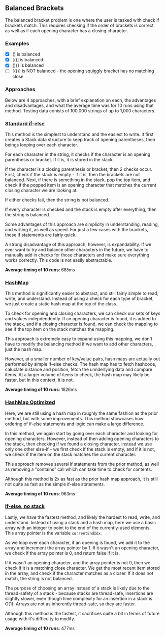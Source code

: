 ## Balanced Brackets
The balanced bracket problem is one where the user is tasked with check if brackets match. This requires checking if the order of brackets is correct, as well as if each opening character has a closing character.

### Examples
- [x] () is balanced
- [x] [()] is balanced
- [x] (){} is balanced
- [ ] [({)] is NOT balanced - the opening squiggly bracket has no matching close

### Approaches
Below are 4 approaches, with a brief explanation on each, the advantages and disadvantages, and what the average time was for 10 runs using that method. Testing data conists of 100,000 strings of up to 1,000 characters.

### [Standard if-else](https://github.com/mrmattkennedy/Balanced-Brackets/blob/main/src/Balancers.java#L29)
This method is the simplest to understand and the easiest to write. It first creates a Stack data structure to keep track of opening parentheses, then beings looping over each character.

For each character in the string, it checks if the character is an opening parenthesis or bracket. If it is, it is stored in the stack.

If the character is a closing parenthesis or bracket, then 2 checks occur. First, check if the stack is empty - if it is, then the brackets are not balanced. Next, if there is something in the stack, pop the top item, and check if the popped item is an opening character that matches the current closing character we are looking at.

If either checks fail, then the string is not balanced.

If every character is checked and the stack is empty after everything, then the string is balanced.

Some advantages of this approach are simplicity in understanding, reading, and writing it, as well as speed. For just a few cases with the brackets, these if statements are fairly quick. 

A strong disadvantage of this approach, however, is expandability. If we ever want to try and balance other characters in the future, we have to manually add in checks for those characters and make sure everything works correctly. This code is not easily abstractable.


**Average timing of 10 runs**: 685ms


### [HashMap](https://github.com/mrmattkennedy/Balanced-Brackets/blob/main/src/Balancers.java#L82)
This method is significantly easier to abstract, and still fairly simple to read, write, and understand. Instead of using a check for each type of bracket, we just create a static hash map at the top of the class.

To check for opening and closing characters, we can check our sets of keys and values indepdendently. If an opening character is found, it is added to the stack, and if a closing character is found, we can check the mapping to see if the top item on the stack matches the mapping.

This approach is extremely easy to expand using this mapping, we don't have to modify the balancing method if we want to add other characters, just the hash map.

However, at a smaller number of key/value pairs, hash maps are actually out performed by simple if-else checks. The hash map has to fetch hashcode, caluclate distance and position, fetch the unnderlying data and compare items. At a larger volume of items to check, the hash map may likely be faster, but in this context, it is not.


**Average timing of 10 runs**: 1826ms


### [HashMap Optimized](https://github.com/mrmattkennedy/Balanced-Brackets/blob/main/src/Balancers.java#L125)
Here, we are still using a hash map in roughly the same fashion as the prior method, but with some improvements. This method showcases how ordering of if-else statements and logic can make a large difference.

In this method, we again start by going over each character and looking for opening characters. However, instead of then adding opening characters to the stack, then checking if we found a closing character. instead we use only one other else-if - we first check if the stack is empty, and if it is not, we check if the item on the stack matches the current character.

This approach removes several if statements from the prior method, as well as removing a "contains" call which can take time to check for contents.

Although this method is 2x as fast as the prior hash map approach, it is still not quite as fast as the simple if-else statements.


**Average timing of 10 runs**: 963ms


### [If-else, no stack](https://github.com/mrmattkennedy/Balanced-Brackets/blob/main/src/Balancers.java#L165)
Lastly, we have the fastest method, and likely the hardest to read, write, and understand. Instead of using a stack and a hash map, here we use a basic array with an integer to point to the end of the currently-used elements. This array pointer is the variable `currentEndIdx`.

As we loop over each character, if an opening is found, we add it to the array and increment the array pointer by 1. If it wasn't an opening character, we check if the array pointer is 0, and return false if it is.

If it wasn't an opening character, and the array pointer is not 0, then we check if it is a matching close character. We get the most recent item stored in the array, and check if the character matches as a closer. If it does not match, the string is not balanced.

The purpose of choosing an array instead of a stack is likely due to the thread-safety of a stack - because stacks are thread-safe, insertions are slightly slower, even though time complexity for an insertion in a stack is O(1). Arrays are not as inherently thread-safe, so they are faster.

Although this method is the fastest, it sacrifices quite a bit in terms of future usage with it's difficulty to modify.


**Average timing of 10 runs**: 477ms
